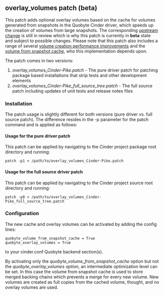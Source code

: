 
## overlay_volumes patch (**beta**)

This patch adds optional overlay volumes based on the cache for volumes generated from snapshots in the Quobyte Cinder driver, which speeds up the creation of volumes from large snapshots.
The corresponding [upstream change](https://review.openstack.org/#/c/507050/12) is still in review which is why this patch is currently in **beta** state and subject to possible changes. Please note that this patch also includes a range of several [volume creation performance improvements](https://review.openstack.org/#/c/500782/9) and the [volume from snapshot cache](https://review.openstack.org/#/c/502974/11), who this implementation depends upon.

The patch comes in two versions:

1. _overlay_volumes_Cinder-Pike.patch_ - The pure driver patch for patching package based installations that strip tests and other development elements
2. _overlay_volumes_Cinder-Pike_full_source_tree.patch_ - The full source patch including updates of unit tests and release notes files


### Installation

The patch usage is slightly different for both versions (pure driver vs. full source patch). The difference resides in the -p parameter for the patch command and is applied as follows:

#### Usage for the pure driver patch

This patch can be applied by navigating to the Cinder project package root directory and running:

    patch -p1 < /path/to/overlay_volumes_Cinder-Pike.patch


#### Usage for the full source driver patch

This patch can be applied by navigating to the Cinder project source root directory and running:

    patch -p0 < /path/to/overlay_volumes_Cinder-Pike_full_source_tree.patch


### Configuration

The new cache and overlay volumes can be activated by adding the config lines:

    quobyte_volume_from_snapshot_cache = True
    quobyte_overlay_volumes = True

to your cinder.conf Quobyte backend section(s).

By activating only the _quobyte_volume_from_snapshot_cache_ option but not the _quobyte_overlay_volumes option_, an intermediate optimization level can be set. In this case the volume from snapshot cache is used to store merged backing chains which prevents a merge for every new volume. New volumes are created as full copies from the cached volume, thought, and no overlay volumes are used.
